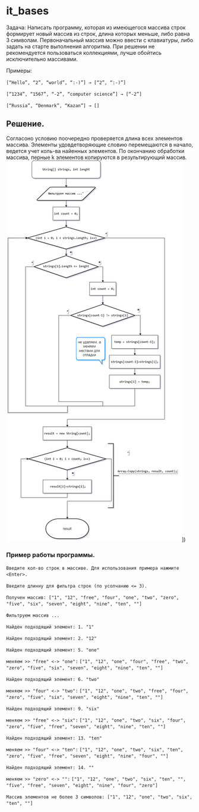 # it_bases

Задача: Написать программу, которая из имеющегося массива строк формирует новый массив из строк, длина которых меньше, либо равна 3 символам. Первоначальный массив можно ввести с клавиатуры, либо задать на старте выполнения алгоритма. При решении не рекомендуется пользоваться коллекциями, лучше обойтись исключительно массивами.

Примеры:

``[“Hello”, “2”, “world”, “:-)”] → [“2”, “:-)”]``

`[“1234”, “1567”, “-2”, “computer science”] → [“-2”]`

`[“Russia”, “Denmark”, “Kazan”] → []`

## Решение.
Согласоно условию поочередно проверяется длина всех элементов массива. Элементы удовдетворяющие словию перемещаются в начало, ведется учет коль-ва найенных элементов. По окончанию обработки массива, перные k элементов копируются в результирующий массив.  
![](./drawio/IT_bases.png)])
### Пример работы программы.
``Введите кол-во строк в массиве. Для использования примера нажмите <Enter>.``

``Введите длинну для фильтра строк (по усолчанию <= 3).``

``Получен массив: ["1", "12", "free", "four", "one", "two", "zero", "five", "six", "seven", "eight", "nine", "ten", ""]``

``Фильтруем массив ...``

``Найден подходящий элемент: 1. "1"``

``Найден подходящий элемент: 2. "12"``

``Найден подходящий элемент: 5. "one"``

``меняем >> "free" <-> "one":``
``["1", "12", "one", "four", "free", "two", "zero", "five", "six", "seven", "eight", "nine", "ten", ""]``

``Найден подходящий элемент: 6. "two"``

``меняем >> "four" <-> "two":``
``["1", "12", "one", "two", "free", "four", "zero", "five", "six", "seven", "eight", "nine", "ten", ""]``

``Найден подходящий элемент: 9. "six"``

``меняем >> "free" <-> "six":``
``["1", "12", "one", "two", "six", "four", "zero", "five", "free", "seven", "eight", "nine", "ten", ""]``

``Найден подходящий элемент: 13. "ten"``

``меняем >> "four" <-> "ten":``
``["1", "12", "one", "two", "six", "ten", "zero", "five", "free", "seven", "eight", "nine", "four", ""]``

``Найден подходящий элемент: 14. ""``

``меняем >> "zero" <-> "":``
``["1", "12", "one", "two", "six", "ten", "", "five", "free", "seven", "eight", "nine", "four", "zero"]``

``Массив элементов не более 3 символов: ["1", "12", "one", "two", "six", "ten", ""]``
